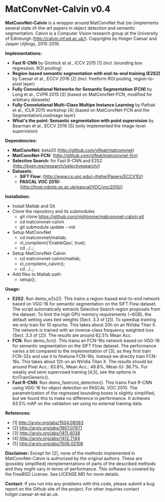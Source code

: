 # MatConvNet-Calvin v0.4

**MatConvNet-Calvin** is a wrapper around MatConvNet that (re-)implements
several state of-the-art papers in object detection and semantic segmentation.
Calvin is a Computer Vision research group at the University of Edinburgh (http://calvin.inf.ed.ac.uk/).
Copyrights by Holger Caesar and Jasper Uijlings, 2015-2016.

**Implementations:**
- **Fast R-CNN** by Girshick et al., ICCV 2015
  \[1\]
  (incl. bounding box regression, ROI pooling)
- **Region-based semantic segmentation with end-to-end training (E2S2)** by Caesar et al., ECCV 2016
  \[2\]
  (incl. freeform ROI pooling, region-to-pixel layer)
- **Fully Convolutional Networks for Semantic Segmentation (FCN)** by Long et al., CVPR 2015
  \[3\]
  (based on MatConvNet-FCN, modified for arbitrary datasets)
- **Fully Convolutional Multi-Class Multipe Instance Learning** by Pathak et al., ICLR 2015 workshop
  \[4\]
  (based on MatConvNet-FCN and the SegmentationLossImage layer)
- **What's the point: Semantic segmentation with point supervision** by Bearman et al., ECCV 2016 \[5\] (only implemented the image-level supervision)

**Dependencies:**
- **MatConvNet:** beta20 (http://github.com/vlfeat/matconvnet)
- **MatConvNet-FCN:** (http://github.com/vlfeat/matconvnet-fcn)
- **Selective Search:** for Fast R-CNN and E2S2 (http://koen.me/research/selectivesearch/)
- **Datasets:** 
  - **SIFT Flow:** (http://www.cs.unc.edu/~jtighe/Papers/ECCV10/)
  - **PASCAL VOC 2010:** (http://host.robots.ox.ac.uk/pascal/VOC/voc2010/)

**Installation:**
- Install Matlab and Git
- Clone the repository and its submodules
  - git clone https://github.com/nightrome/matconvnet-calvin.git
  - cd matconvnet-calvin
  - git submodule update --init
- Setup MatConvNet
  - cd matconvnet/matlab;
  - vl_compilenn('EnableGpu', true);
  - cd ../..;
- Setup MatConvNet-Calvin
  - cd matconvnet-calvin/matlab;
  - vl_compilenn_calvin();
  - cd ../..;
- Add files to Matlab path
  - setup();

**Usage:**
- **E2S2**: Run demo_e2s2(). This trains a region-based end-to-end network based on VGG-16 for semantic segmentation on the SIFT Flow dataset. The script automatically extracts Selective Search region proposals from the dataset. To limit the high GPU memory requirements (~6GB), the default setting uses tied weights (Sect. 3.3 of \[2\]). To speedup training we only train for 10 epochs. This takes about 20h on an NVidia Titan X. The network is trained with an inverse-class frequency weighted loss (Sect. 3.3 of \[2\]). The results are around 62.5% Mean Acc.
- **FCN**: Run demo_fcn(). This trains an FCN-16s network based on VGG-16 for semantic segmentation on the SIFT Flow dataset. The performance varies a bit compared to the implementation of [3], as they first train FCN-32s and use it to finetune FCN-16s. Instead we directly train FCN-16s. This takes about 12h on an NVidia Titan X. The results should be around Pixel Acc.: 83.8%, Mean Acc.: 48.8%, Mean IU: 36.7%. For weakly and semi supervised training \[4,5\], see the options in fcnTrainGeneric().
- **Fast R-CNN**: Run demo_fastrcnn_detection(). This trains Fast R-CNN using VGG-16 for object detection on PASCAL VOC 2010. The parametrization of the regressed bounding boxes is slightly simplified, but we found this to make no difference in performance. It achieves 63.5% mAP on the validation set using no external training data.

**References:**
- \[1\] http://arxiv.org/abs/1504.08083
- \[2\] http://arxiv.org/abs/1607.07671
- \[3\] http://arxiv.org/abs/1411.4038
- \[4\] http://arxiv.org/abs/1412.7144
- \[5\] http://arxiv.org/abs/1506.02106

**Disclaimer:**
Except for \[2\], none of the methods implemented in MatConvNet-Calvin is authorized by the original authors. These are (possibly simplified) reimplementations of parts of the described methods and they might vary in terms of performance. This software is covered by the FreeBSD License. See LICENSE.MD for more details.

**Contact:**
If you run into any problems with this code, please submit a bug report on the Github site of the project. For other inquiries contact holger.caesar-at-ed.ac.uk.